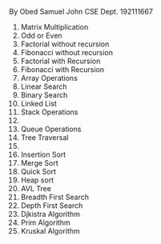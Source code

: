 By Obed Samuel John
CSE Dept.
192111667

1. Matrix Multiplication
2. Odd or Even 
3. Factorial without recursion
4. Fibonacci without recursion
5. Factorial with Recursion
6. Fibonacci with Recursion
7. Array Operations
8. Linear Search
9. Binary Search
10. Linked List
11. Stack Operations
12.
13. Queue Operations
14. Tree Traversal
15.
16. Insertion Sort
17. Merge Sort
18. Quick Sort
19. Heap sort
20. AVL Tree
21. Breadth First Search
22. Depth First Search
23. Djkistra Algorithm
24. Prim Algorithm
25. Kruskal Algorithm

